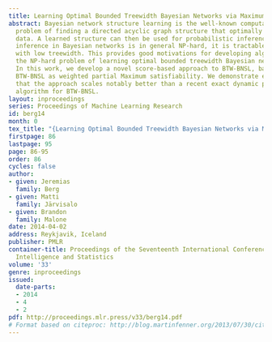 ```yaml
---
title: Learning Optimal Bounded Treewidth Bayesian Networks via Maximum Satisfiability
abstract: Bayesian network structure learning is the well-known computationally hard
  problem of finding a directed acyclic graph structure that optimally describes given
  data. A learned structure can then be used for probabilistic inference. While exact
  inference in Bayesian networks is in general NP-hard, it is tractable in networks
  with low treewidth. This provides good motivations for developing algorithms for
  the NP-hard problem of learning optimal bounded treewidth Bayesian networks (BTW-BNSL).
  In this work, we develop a novel score-based approach to BTW-BNSL, based on casting
  BTW-BNSL as weighted partial Maximum satisfiability. We demonstrate empirically
  that the approach scales notably better than a recent exact dynamic programming
  algorithm for BTW-BNSL.
layout: inproceedings
series: Proceedings of Machine Learning Research
id: berg14
month: 0
tex_title: "{Learning Optimal Bounded Treewidth Bayesian Networks via Maximum Satisfiability}"
firstpage: 86
lastpage: 95
page: 86-95
order: 86
cycles: false
author:
- given: Jeremias
  family: Berg
- given: Matti
  family: Järvisalo
- given: Brandon
  family: Malone
date: 2014-04-02
address: Reykjavik, Iceland
publisher: PMLR
container-title: Proceedings of the Seventeenth International Conference on Artificial
  Intelligence and Statistics
volume: '33'
genre: inproceedings
issued:
  date-parts:
  - 2014
  - 4
  - 2
pdf: http://proceedings.mlr.press/v33/berg14.pdf
# Format based on citeproc: http://blog.martinfenner.org/2013/07/30/citeproc-yaml-for-bibliographies/
---
```

